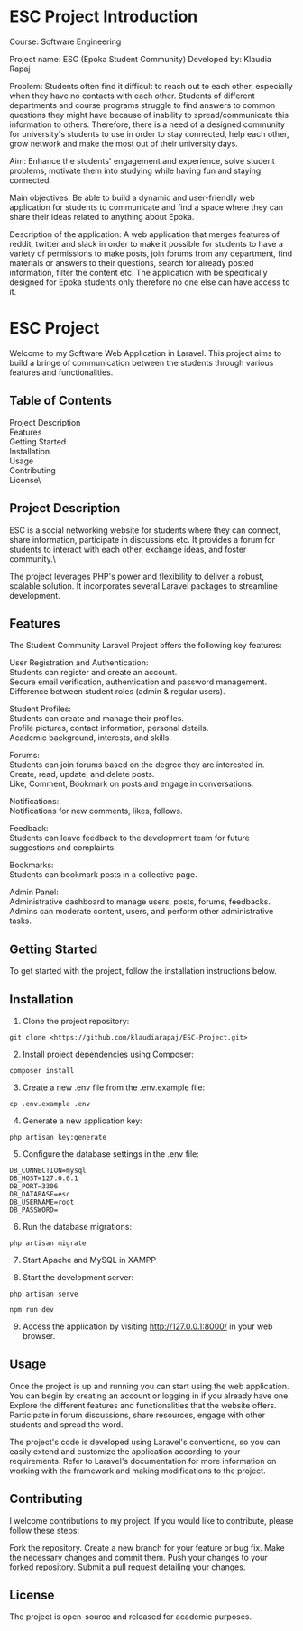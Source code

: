 # ESC Project Introduction

Course: Software Engineering

Project name: ESC (Epoka Student Community)
Developed by: Klaudia Rapaj

Problem: Students often find it difficult to reach out to each other, especially when they have no contacts with each other. Students of different departments and course programs struggle to find answers to common questions they might have because of inability to spread/communicate this information to others. Therefore, there is a need of a designed community for university's students to use in order to stay connected, help each other, grow network and make the most out of their university days.

Aim: Enhance the students' engagement and experience, solve student problems, motivate them into studying while having fun and staying connected.

Main objectives: Be able to build a dynamic and user-friendly web application for students to communicate and find a space where they can share their ideas related to anything about Epoka.

Description of the application: A web application that merges features of reddit, twitter and slack in order to make it possible for students to have a variety of permissions to make posts, join forums from any department, find materials or answers to their questions, search for already posted information, filter the content etc. The application with be specifically designed for Epoka students only therefore no one else can have access to it.



# **ESC Project**

Welcome to my Software Web Application in Laravel. This project aims to build a bringe of communication between the students through various features and functionalities.

## **Table of Contents**
Project Description\
Features\
Getting Started\
Installation\
Usage\
Contributing\
License\

 ## **Project Description**
ESC is a social networking website for students where they can connect, share information, participate in discussions etc. It provides a forum for students to interact with each other, exchange ideas, and foster community.\

The project leverages PHP's power and flexibility to deliver a robust, scalable solution. It incorporates several Laravel packages to streamline development.

## **Features**
The Student Community Laravel Project offers the following key features:

User Registration and Authentication:\
Students can register and create an account.\
Secure email verification, authentication and password management.\
Difference between student roles (admin & regular users).
    
Student Profiles:\
Students can create and manage their profiles.\
Profile pictures, contact information, personal details.\
Academic background, interests, and skills.
    
Forums:\
Students can join forums based on the degree they are interested in.\
Create, read, update, and delete posts.\
Like, Comment, Bookmark on posts and engage in conversations.
    
Notifications:\
Notifications for new comments, likes, follows.

Feedback:\
Students can leave feedback to the development team for future suggestions and complaints.

Bookmarks:\
Students can bookmark posts in a collective page.
    
Admin Panel:\
Administrative dashboard to manage users, posts, forums, feedbacks.\
Admins can moderate content, users, and perform other administrative tasks.

## **Getting Started**
To get started with the project, follow the installation instructions below.

## **Installation**
1. Clone the project repository:
```
git clone <https://github.com/klaudiarapaj/ESC-Project.git>
```
2. Install project dependencies using Composer:
```
composer install
```
3. Create a new .env file from the .env.example file:
```
cp .env.example .env
```
4. Generate a new application key:
```
php artisan key:generate
```
5. Configure the database settings in the .env file:
```
DB_CONNECTION=mysql
DB_HOST=127.0.0.1
DB_PORT=3306
DB_DATABASE=esc
DB_USERNAME=root
DB_PASSWORD=
```
6. Run the database migrations:
```
php artisan migrate
```
7. Start Apache and MySQL in XAMPP

8. Start the development server:
```
php artisan serve
```
```
npm run dev
```
9. Access the application by visiting http://127.0.0.1:8000/ in your web browser.


## **Usage**
Once the project is up and running you can start using the web application. You can begin by creating an account or logging in if you already have one. Explore the different features and functionalities that the website offers. Participate in forum discussions, share resources, engage with other students and spread the word.

The project's code is developed using Laravel's conventions, so you can easily extend and customize the application according to your requirements. Refer to Laravel's documentation for more information on working with the framework and making modifications to the project.

## **Contributing**
I welcome contributions to my project. If you would like to contribute, please follow these steps:

Fork the repository.
Create a new branch for your feature or bug fix.
Make the necessary changes and commit them.
Push your changes to your forked repository.
Submit a pull request detailing your changes.

## **License**
The project is open-source and released for academic purposes.






